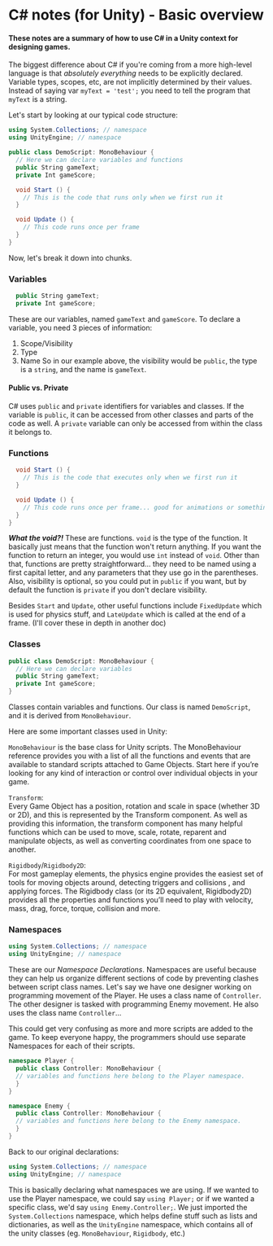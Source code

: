 # C# notes (for Unity) - Basic overview
#### These notes are a summary of how to use C# in a Unity context for designing games.

The biggest difference about C# if you're coming from a more high-level language is that _absolutely everything_ needs to be explicitly declared. Variable types, scopes, etc, are not implicitly determined by their values. Instead of saying var `myText = 'test';` you need to tell the program that `myText` is a string.

Let's start by looking at our typical code structure:

```c#
using System.Collections; // namespace
using UnityEngine; // namespace

public class DemoScript: MonoBehaviour {
  // Here we can declare variables and functions
  public String gameText;
  private Int gameScore;

  void Start () {
    // This is the code that runs only when we first run it
  }

  void Update () {
    // This code runs once per frame
  }
}
```
Now, let's break it down into chunks.

### Variables
```c#
  public String gameText;
  private Int gameScore;
```
These are our variables, named `gameText` and `gameScore`. To declare a variable, you need 3 pieces of information:
1. Scope/Visibility
2. Type
3. Name
So in our example above, the visibility would be `public`, the type is a `string`, and the name is `gameText`.

#### Public vs. Private
C# uses `public` and `private` identifiers for variables and classes. If the variable is `public`, it can be accessed from other classes and parts of the code as well. A `private` variable can only be accessed from within the class it belongs to.

### Functions
```c#
  void Start () {
    // This is the code that executes only when we first run it
  }

  void Update () {
    // This code runs once per frame... good for animations or something that needs to run continuously
  }
}
```
**_What the void?!_** These are functions. `void` is the type of the function. It basically just means that the function won't return anything. If you want the function to return an integer, you would use `int` instead of `void`. Other than that, functions are pretty straightforward... they need to be named using a first capital letter, and any parameters that they use go in the parentheses. Also, visibility is optional, so you could put in `public` if you want,  but by default the function is `private` if you don't declare visibility.

Besides `Start` and `Update`, other useful functions include `FixedUpdate` which is used for physics stuff, and `LateUpdate` which is called at the end of a frame. (I'll cover these in depth in another doc)

### Classes
```c#
public class DemoScript: MonoBehaviour {
  // Here we can declare variables
  public String gameText;
  private Int gameScore;
}
```
Classes contain variables and functions. Our class is named `DemoScript`, and it is derived from `MonoBehaviour`. 

Here are some important classes used in Unity: 

`MonoBehaviour`	is the base class for Unity scripts.
The MonoBehaviour reference provides you with a list of all the functions and events that are available to standard scripts attached to Game Objects. Start here if you’re looking for any kind of interaction or control over individual objects in your game.

`Transform`:	
Every Game Object has a position, rotation and scale in space (whether 3D or 2D), and this is represented by the Transform component. As well as providing this information, the transform component
 has many helpful functions which can be used to move, scale, rotate, reparent and manipulate objects, as well as converting coordinates from one space to another.

`Rigidbody`/`Rigidbody2D`:	
For most gameplay elements, the physics engine
 provides the easiest set of tools for moving objects around, detecting triggers and collisions
, and applying forces. The Rigidbody class (or its 2D equivalent, Rigidbody2D) provides all the properties and functions you’ll need to play with velocity, mass, drag, force, torque, collision and more.


### Namespaces
```c#
using System.Collections; // namespace
using UnityEngine; // namespace
```
These are our _Namespace Declarations_. Namespaces are useful because they can help us organize different sections of code by preventing clashes between script class names.
Let's say we have one designer working on programming movement of the Player. He uses a class name of `Controller`.
The other designer is tasked with programming Enemy movement. He also uses the class name `Controller`...

This could get very confusing as more and more scripts are added to the game. To keep everyone happy, the programmers should use separate Namespaces for each of their scripts.

```c#
namespace Player {
  public class Controller: MonoBehaviour {
  // variables and functions here belong to the Player namespace.
  }
}

namespace Enemy {
  public class Controller: MonoBehaviour {
  // variables and functions here belong to the Enemy namespace.
  }
}
```
Back to our original declarations:
```c#
using System.Collections; // namespace
using UnityEngine; // namespace
```
This is basically declaring what namespaces we are using. If we wanted to use the Player namespace, we could say `using Player;` or if we wanted a specific class, we'd say `using Enemy.Controller;`.
We just imported the `System.Collections` namespace, which helps define stuff such as lists and dictionaries, as well as the `UnityEngine` namespace, which contains all of the unity classes (eg. `MonoBehaviour`, `Rigidbody`, etc.)


